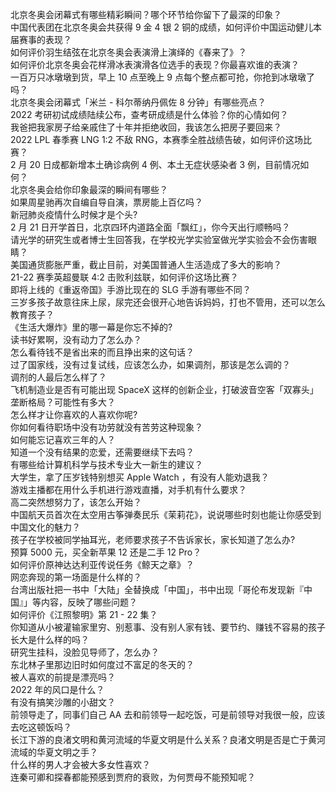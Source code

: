 北京冬奥会闭幕式有哪些精彩瞬间？哪个环节给你留下了最深的印象？  
中国代表团在北京冬奥会共获得 9 金 4 银 2 铜的成绩，如何评价中国运动健儿本届赛事的表现？  
如何评价羽生结弦在北京冬奥会表演滑上演绎的《春来了》？  
如何评价北京冬奥会花样滑冰表演滑各位选手的表现？你最喜欢谁的表演？  
一百万只冰墩墩到货，早上 10 点至晚上 9 点每个整点都可抢，你抢到冰墩墩了吗？  
北京冬奥会闭幕式「米兰 - 科尔蒂纳丹佩佐 8 分钟」有哪些亮点？  
2022 考研初试成绩陆续公布，查考研成绩是什么体验？你的心情如何？  
我爸把我家房子给亲戚住了十年并拒绝收回，我该怎么把房子要回来？  
2022 LPL 春季赛 LNG 1:2 不敌 RNG，本赛季全胜战绩告破，如何评价这场比赛？  
2 月 20 日成都新增本土确诊病例 4 例、本土无症状感染者 3 例，目前情况如何？  
北京冬奥会给你印象最深的瞬间有哪些？  
如果周星驰再次自编自导自演，票房能上百亿吗？  
新冠肺炎疫情什么时候才是个头?  
2 月 21 日开学首日，北京四环内道路全面「飘红」，你今天出行顺畅吗？  
请光学的研究生或者博士生回答我，在学校光学实验室做光学实验会不会伤害眼睛？  
美国通货膨胀严重，截止目前，对美国普通人生活造成了多大的影响？  
21-22 赛季英超曼联 4:2 击败利兹联，如何评价这场比赛？  
即将上线的《重返帝国》手游比现在的 SLG 手游有哪些不同？  
三岁多孩子故意往床上尿，尿完还会很开心地告诉妈妈，打也不管用，还可以怎么教育孩子？  
《生活大爆炸》里的哪一幕是你忘不掉的?  
读书好累啊，没有动力了怎么办？  
怎么看待钱不是省出来的而且挣出来的这句话？  
过了国家线，没有过复试线，应该怎么办，如果调剂，那该是怎么调的？  
调剂的人最后怎么样了？  
飞机制造业是否有可能出现 SpaceX 这样的创新企业，打破波音空客「双寡头」垄断格局？可能性有多大？  
怎么样才让你喜欢的人喜欢你呢?  
你如何看待职场中没有功劳就没有苦劳这种现象？  
如何能忘记喜欢三年的人？  
知道一个没有结果的恋爱，还需要继续下去吗？  
有哪些给计算机科学与技术专业大一新生的建议？  
大学生，拿了压岁钱特别想买 Apple Watch ，有没有人能劝退我？  
游戏主播都在用什么手机进行游戏直播，对手机有什么要求？  
高二突然想努力了，该怎么开始？  
中国航天员首次在太空用古筝弹奏民乐《茉莉花》，说说哪些时刻也能让你感受到中国文化的魅力？  
孩子在学校被同学抽耳光，老师要求孩子不告诉家长，家长知道了怎么办?  
预算 5000 元，买全新苹果 12 还是二手 12 Pro？  
如何评价原神达达利亚传说任务《鲸天之章》？  
网恋奔现的第一场面是什么样的？  
台湾出版社把一书中「大陆」全替换成「中国」，书中出现「哥伦布发现新『中国』」等内容，反映了哪些问题？  
如何评价《江照黎明》第 21 - 22 集？  
你知道从小被灌输家里穷、别惹事、没有别人家有钱、要节约、赚钱不容易的孩子长大是什么样的吗？  
研究生挂科，没脸见导师了，怎么办？  
东北林子里那边旧时如何度过不富足的冬天的？  
被人喜欢的前提是漂亮吗？  
2022 年的风口是什么？  
有没有搞笑沙雕的小甜文？  
前领导走了，同事们自己 AA 去和前领导一起吃饭，可是前领导对我很一般，应该去吃这顿饭吗？  
长江下游的良渚文明和黄河流域的华夏文明是什么关系？良渚文明是否是亡于黄河流域的华夏文明之手？  
什么样的男人才会被大多女性喜欢？  
连秦可卿和探春都能预感到贾府的衰败，为何贾母不能预知呢？  
